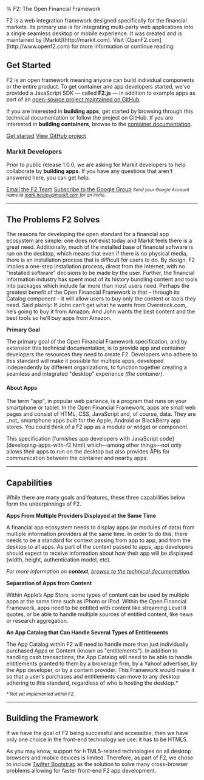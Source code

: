 % F2: The Open Financial Framework

<p class="lead">F2 is a web integration framework designed specifically for the financial markets. Its primary use is for integrating multi-party web applications into a single seamless desktop or mobile experience. It was created and is maintained by [Markit](http://markit.com). Visit [OpenF2.com](http://www.openf2.com) for more information or continue reading.</p>

## Get Started

F2 is an open framework meaning anyone can build individual components or the entire product. To get container and app developers started, we've provided a JavaScript SDK &mdash; called **F2.js** &mdash; in addition to example apps as part of an [open-source project maintained on GitHub](http://www.github.com/OpenF2/F2).

If you are interested in **building apps**, get started by browsing through this technical documentation or follow the project on GitHub. If you are interested in **building containers**, browse to the [container documentation](developing-the-container.html).

<p>
	<a href="developing-apps-with-f2.html" class="btn btn-primary">Get started</a>
	<a href="//www.github.com/OpenF2/F2/" class="btn">View GitHub project</a>
</p>

### Markit Developers

Prior to public release 1.0.0, we are asking for Markit developers to help collaborate by **building apps**. If you have any questions that aren't answered here, you can get help.

<p>
	<a href="mailto:BLD-F2TechnicalTeam@markit.com" class="btn"><i class="icon-envelope"></i> Email the F2 Team</a>
	<a href="https://groups.google.com/forum/#!forum/openf2" class="btn"><i class="icon-tasks"></i> Subscribe to the Google Group</a> <small><i>Send your Google Account name to <a href="mailto:mark.healey@markit.com">mark.healey@markit.com</a> for an invite.</i></small>
</p>

* * * *

## The Problems F2 Solves ##

The reasons for developing the open standard for a financial app ecosystem are simple: one does not exist today and Markit feels there is a great need. Additionally, much of the installed base of financial software is run on the desktop, which means that even if there is no physical media, there is an installation process that is difficult for users to do. By design, F2 implies a one-step installation process, direct from the Internet, with no "installed software" decisions to be made by the user. Further, the financial information industry has spent most of its history bundling content and tools into packages which include far more than most users need. Perhaps the greatest benefit of the Open Financial Framework is that – through its Catalog component – it will allow users to buy only the content or tools they need. Said plainly: If John can’t get what he wants from Overstock.com, he’s going to buy it from Amazon. And John wants the best content and the best tools so he’ll buy apps from Amazon.

**Primary Goal**

The primary goal of the Open Financial Framework specification, and by extension this technical documentation, is to provide app and container developers the resources they need to create F2. Developers who adhere to this standard will make it possible for multiple apps, developed independently by different organizations, to function together creating a seamless and integrated "desktop" experience _(the container)_.

<div class="well well-small">
<h4>About Apps</h4>
<p><p>The term "app", in popular web parlance, is a program that runs on your smartphone or tablet. In the Open Financial Framework, apps are small web pages and consist of HTML, CSS, JavaScript and, of course, data. They are _not_ smartphone apps built for the Apple, Android or BlackBerry app stores. You could think of a F2 app as a module or widget or component.</p></p>
<p>This specification [furnishes app developers with JavaScript code](developing-apps-with-f2.html) which&mdash;among other things&mdash;not only allows their apps to run on the desktop but also provides APIs for communication between the container and nearby apps.</p>
</div>

* * * *

## Capabilities ##

While there are many goals and features, these three capabilities below form the underpinnings of F2.

**Apps From Multiple Providers Displayed at the Same Time**

A financial app ecosystem needs to display apps (or modules of data) from multiple information providers at the same time. In order to do this, there needs to be a standard for context passing from app to app, and from the desktop to all apps. As part of the context passed to apps, app developers should expect to receive information about how their app will be displayed (width, height, authentication model, etc).

_For more information on **context**, [browse to the technical documentation](developing-apps-with-f2.html#context)._

**Separation of Apps from Content**

Within Apple’s App Store, some types of content can be used by multiple apps at the same time such as iPhoto or iPod. Within the Open Financial Framework, apps need to be entitled with content like streaming Level II quotes, or be able to handle multiple sources of entitled content, like news or research aggregation.

**An App Catalog that Can Handle Several Types of Entitlements**

The App Catalog within F2 will need to handle more than just individually purchased Apps or Content (known as "entitlements"). In addition to handling cash transactions, the App Catalog will need to be able to handle entitlements granted to them by a brokerage firm, by a Yahoo! advertiser, by the App developer, or by a content provider. This Framework would make it so that a user’s purchases and entitlements can move to any desktop adhering to this standard, regardless of who is hosting the desktop.*

<small><i>* Not yet implemented within F2.</i></small>

* * * *

## Building the Framework ##

If we have the goal of F2 being successful and accessible, then we have only one choice in the front-end technology we use: it has to be HTML5. 

As you may know, support for HTML5-related technologies on all desktop browsers and mobile devices is limited. Therefore, as part of F2, we chose to include [Twitter Bootstrap](http://twitter.github.com/bootstrap/) as the solution to solve many cross-browser problems allowing for faster front-end F2 app development.